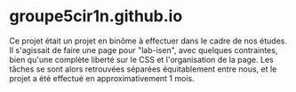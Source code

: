 ﻿# groupe5cir1n.github.io
Ce projet était un projet en binôme à effectuer dans le cadre de nos études. Il s'agissait de faire une page pour "lab-isen", avec quelques contraintes, bien qu'une complète liberté sur le CSS et l'organisation de la page. Les tâches se sont alors retrouvées séparées équitablement entre nous, et le projet a été effectué en approximativement 1 mois.
